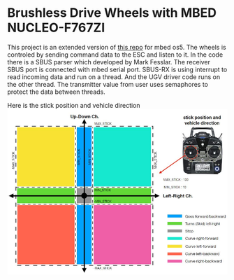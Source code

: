 # Brushless Drive Wheels with MBED NUCLEO-F767ZI

This project is an extended version of [this repo](https://github.com/rasheeddo/BrushlessDriveWheels) for mbed os5.
The wheels is controled by sending command data to the ESC and listen to it. In the code there is a SBUS parser which developed by Mark Fesslar. The receiver SBUS port is connected with mbed serial port. SBUS-RX is using interrupt to read incoming data and run on a thread. And the UGV driver code runs on the other thread. The transmitter value from user uses semaphores to protect the data between threads.

Here is the stick position and vehicle direction
![](images/stickposition.JPG)
